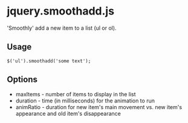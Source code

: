 # jquery.smoothadd.js

'Smoothly' add a new item to a list (ul or ol).

## Usage

<pre><code>$('ul').smoothadd('some text');</code></pre>

## Options

* maxItems - number of items to display in the list
* duration - time (in milliseconds) for the animation to run
* animRatio - duration for new item's main movement vs. new item's appearance
              and old item's disappearance
